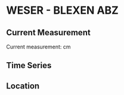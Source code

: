 # WESER - BLEXEN ABZ

## Current Measurement

Current measurement: <Value topic="rivers/pegel-online/WESER/BLEXEN ABZ/measurementValue"/> cm

## Time Series

<TimeSeries topic="rivers/pegel-online/WESER/BLEXEN ABZ/measurementValue" period="week" />

## Location

<WorldMap>
  <Marker lat="53.51758038460683" lon="8.537411727150166" labelTopic="rivers/pegel-online/WESER/BLEXEN ABZ" />
</WorldMap>
